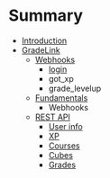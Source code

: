 # Summary

* [Introduction](README.md)
* [GradeLink](rest_api.md)
   * [Webhooks](webhooks.md)
       * [login](login.md)
       * got_xp
       * grade_levelup
   * [Fundamentals](fundamentals.md)
       * Webhooks
   * [REST API](actions.md)
       * [User info](user_info.md)
       * [XP](xp.md)
       * [Courses](courses.md)
       * [Cubes](cubes.md)
       * [Grades](grades.md)

